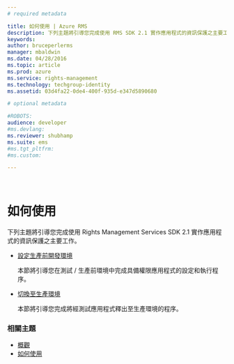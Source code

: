 ```yaml
---
# required metadata

title: 如何使用 | Azure RMS
description: 下列主題將引導您完成使用 RMS SDK 2.1 實作應用程式的資訊保護之主要工作。
keywords:
author: bruceperlerms
manager: mbaldwin
ms.date: 04/28/2016
ms.topic: article
ms.prod: azure
ms.service: rights-management
ms.technology: techgroup-identity
ms.assetid: 03d4fa22-0de4-400f-935d-e347d5890680

# optional metadata

#ROBOTS:
audience: developer
#ms.devlang:
ms.reviewer: shubhamp
ms.suite: ems
#ms.tgt_pltfrm:
#ms.custom:

---
```


﻿
# 如何使用

下列主題將引導您完成使用 Rights Management Services SDK 2.1 實作應用程式的資訊保護之主要工作。

- [設定生產前開發環境](how-to-set-up-the-pre-production-development-environment.md)

  本節將引導您在測試 / 生產前環境中完成具備權限應用程式的設定和執行程序。</p></td>
- [切換至生產環境](switching-to-the-production-environment.md)

  本節將引導您完成將經測試應用程式釋出至生產環境的程序。
 

### 相關主題

* [概觀](ad-rms-overview.md)
* [如何使用](how-to-use-msipc.md)
 

 


<!--HONumber=Apr16_HO3-->



